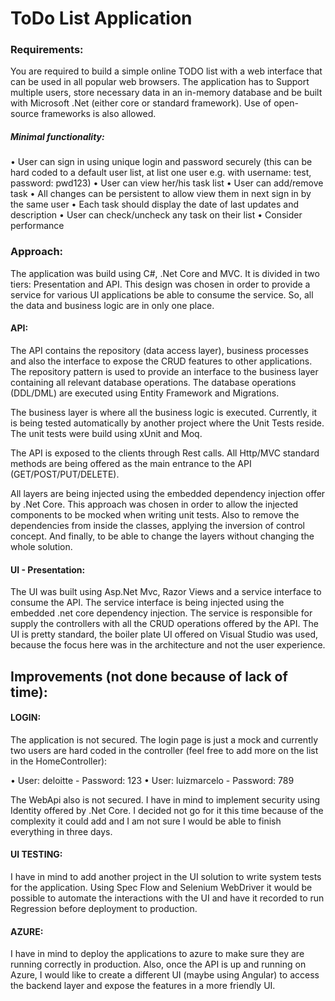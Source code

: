 
# **ToDo List Application**

### **Requirements:**

You are required to build a simple online TODO list with a web interface that can be used in all popular web browsers. The application has to Support multiple users, store necessary data in an in-memory database and be built with Microsoft .Net (either core or standard framework). Use of open-source frameworks is also allowed.

##### Minimal functionality:

  •	User can sign in using unique login and password securely (this can be hard coded to a default user list, at list one user e.g. with username: test, password: pwd123)
  •	User can view her/his task list
  •	User can add/remove task
  •	All changes can be persistent to allow view them in next sign in by the same user
  •	Each task should display the date of last updates and description
  •	User can check/uncheck any task on their list
  •	Consider performance

### **Approach:**

The application was build using C#, .Net Core and MVC. It is divided in two tiers: Presentation and API. This design was chosen in order to provide a service for various UI applications be able to consume the service. So, all the data and business logic are in only one place.

#### API:

The API contains the repository (data access layer), business processes and also the interface to expose the CRUD features to other applications. The repository pattern is used to provide an interface to the business layer containing all relevant database operations. The database operations (DDL/DML) are executed using Entity Framework and Migrations. 

The business layer is where all the business logic is executed. Currently, it is being tested automatically by another project where the Unit Tests reside. The unit tests were build using xUnit and Moq.

The API is exposed to the clients through Rest calls. All Http/MVC standard methods are being offered as the main entrance to the API (GET/POST/PUT/DELETE). 

All layers are being injected using the embedded dependency injection offer by .Net Core. This approach was chosen in order to allow the injected components to be mocked when writing unit tests. Also to remove the dependencies from inside the classes, applying the inversion of control concept. And finally, to be able to change the layers without changing the whole solution.

#### UI - Presentation:

The UI was built using Asp.Net Mvc, Razor Views and a service interface to consume the API. The service interface is being injected using the embedded .net core dependency injection. The service is responsible for supply the controllers with all the CRUD operations offered by the API. The UI is pretty standard, the boiler plate UI offered on Visual Studio was used, because the focus here was in the architecture and not the user experience.

## **Improvements (not done because of lack of time):**

#### **LOGIN:**

The application is not secured. The login page is just a mock and currently two users are hard coded in the controller (feel free to add more on the list in the HomeController):

  •	User: deloitte - Password: 123
  •	User: luizmarcelo - Password: 789

The WebApi also is not secured. I have in mind to implement security using Identity offered by .Net Core. I decided not go for it this time because of the complexity it could add and I am not sure I would be able to finish everything in three days.

#### **UI TESTING:**

I have in mind to add another project in the UI solution to write system tests for the application. Using Spec Flow and Selenium WebDriver it would be possible to automate the interactions with the UI and have it recorded to run Regression before deployment to production.

#### **AZURE:**

I have in mind to deploy the applications to azure to make sure they are running correctly in production. Also, once the API is up and running on Azure, I would like to create a different UI (maybe using Angular) to access the backend layer and expose the features in a more friendly UI.

